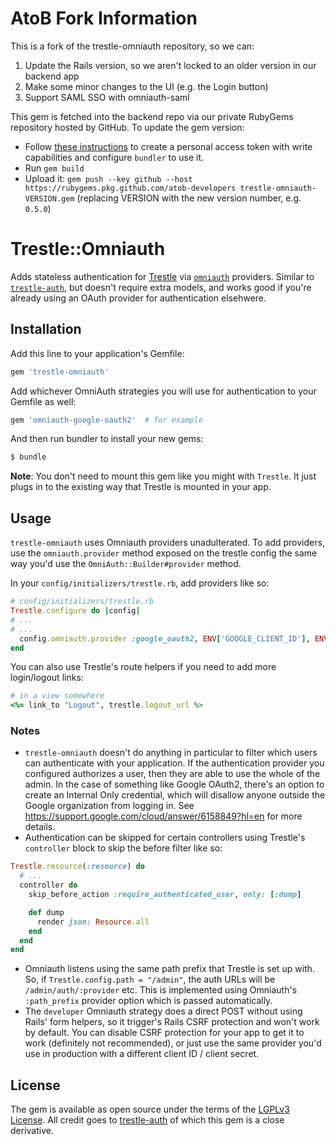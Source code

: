 # AtoB Fork Information

This is a fork of the trestle-omniauth repository, so we can:

1. Update the Rails version, so we aren't locked to an older version in our backend app
2. Make some minor changes to the UI (e.g. the Login button)
3. Support SAML SSO with omniauth-saml

This gem is fetched into the backend repo via our private RubyGems repository
hosted by GitHub. To update the gem version:

* Follow [these instructions](https://docs.github.com/en/packages/working-with-a-github-packages-registry/working-with-the-rubygems-registry)
  to create a personal access token with write capabilities and configure
  `bundler` to use it.
* Run `gem build`
* Upload it: `gem push --key github --host https://rubygems.pkg.github.com/atob-developers trestle-omniauth-VERSION.gem` (replacing VERSION with the new version number, e.g. `0.5.0`)

# Trestle::Omniauth

Adds stateless authentication for [Trestle](https://trestle.io/) via [`omniauth`](https://github.com/omniauth/omniauth) providers. Similar to [`trestle-auth`](https://github.com/TrestleAdmin/trestle-auth), but doesn't require extra models, and works good if you're already using an OAuth provider for authentication elsehwere.

## Installation
Add this line to your application's Gemfile:

```ruby
gem 'trestle-omniauth'
```

Add whichever OmniAuth strategies you will use for authentication to your Gemfile as well:

```ruby
gem 'omniauth-google-oauth2'  # for example
```

And then run bundler to install your new gems:
```bash
$ bundle
```

__Note__: You don't need to mount this gem like you might with `Trestle`. It just plugs in to the existing way that Trestle is mounted in your app.

## Usage

`trestle-omniauth` uses Omniauth providers unadulterated. To add providers, use the `omniauth.provider` method exposed on the trestle config the same way you'd use the `OmniAuth::Builder#provider` method.

In your `config/initializers/trestle.rb`, add providers like so:

```ruby
# config/initializers/trestle.rb
Trestle.configure do |config|
# ...
# ...
  config.omniauth.provider :google_oauth2, ENV['GOOGLE_CLIENT_ID'], ENV['GOOGLE_CLIENT_SECRET']
end
```

You can also use Trestle's route helpers if you need to add more login/logout links:

```ruby
# in a view somewhere
<%= link_to "Logout", trestle.logout_url %>
```

### Notes

 - `trestle-omniauth` doesn't do anything in particular to filter which users can authenticate with your application. If the authentication provider you configured authorizes a user, then they are able to use the whole of the admin. In the case of something like Google OAuth2, there's an option to create an Internal Only credential, which will disallow anyone outside the Google organization from logging in. See https://support.google.com/cloud/answer/6158849?hl=en for more details.
 - Authentication can be skipped for certain controllers using Trestle's `controller` block to skip the before filter like so:

```ruby
Trestle.resource(:resource) do
  # ...
  controller do
    skip_before_action :require_authenticated_user, only: [:dump]

    def dump
      render json: Resource.all
    end
  end
end
```
 - Omniauth listens using the same path prefix that Trestle is set up with. So, if `Trestle.config.path = "/admin"`, the auth URLs will be `/admin/auth/:provider` etc. This is implemented using Omniauth's `:path_prefix` provider option which is passed automatically.
 - The `developer` Omniauth strategy does a direct POST without using Rails' form helpers, so it trigger's Rails CSRF protection and won't work by default. You can disable CSRF protection for your app to get it to work (definitely not recommended), or just use the same provider you'd use in production with a different client ID / client secret.

## License

The gem is available as open source under the terms of the [LGPLv3 License](https://opensource.org/licenses/LGPL-3.0). All credit goes to [trestle-auth](https://github.com/TrestleAdmin/trestle-auth) of which this gem is a close derivative.
